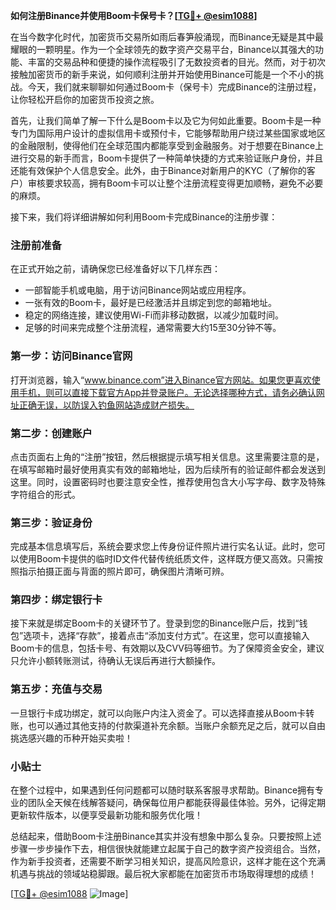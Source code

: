 **如何注册Binance并使用Boom卡保号卡？[[TG💪+ @esim1088](https://t.me/s/esim1088)]**

在当今数字化时代，加密货币交易所如雨后春笋般涌现，而Binance无疑是其中最耀眼的一颗明星。作为一个全球领先的数字资产交易平台，Binance以其强大的功能、丰富的交易品种和便捷的操作流程吸引了无数投资者的目光。然而，对于初次接触加密货币的新手来说，如何顺利注册并开始使用Binance可能是一个不小的挑战。今天，我们就来聊聊如何通过Boom卡（保号卡）完成Binance的注册过程，让你轻松开启你的加密货币投资之旅。

首先，让我们简单了解一下什么是Boom卡以及它为何如此重要。Boom卡是一种专门为国际用户设计的虚拟信用卡或预付卡，它能够帮助用户绕过某些国家或地区的金融限制，使得他们在全球范围内都能享受到金融服务。对于想要在Binance上进行交易的新手而言，Boom卡提供了一种简单快捷的方式来验证账户身份，并且还能有效保护个人信息安全。此外，由于Binance对新用户的KYC（了解你的客户）审核要求较高，拥有Boom卡可以让整个注册流程变得更加顺畅，避免不必要的麻烦。

接下来，我们将详细讲解如何利用Boom卡完成Binance的注册步骤：

### 注册前准备

在正式开始之前，请确保您已经准备好以下几样东西：
- 一部智能手机或电脑，用于访问Binance网站或应用程序。
- 一张有效的Boom卡，最好是已经激活并且绑定到您的邮箱地址。
- 稳定的网络连接，建议使用Wi-Fi而非移动数据，以减少加载时间。
- 足够的时间来完成整个注册流程，通常需要大约15至30分钟不等。

### 第一步：访问Binance官网

打开浏览器，输入“www.binance.com”进入Binance官方网站。如果您更喜欢使用手机，则可以直接下载官方App并登录账户。无论选择哪种方式，请务必确认网址正确无误，以防误入钓鱼网站造成财产损失。

### 第二步：创建账户

点击页面右上角的“注册”按钮，然后根据提示填写相关信息。这里需要注意的是，在填写邮箱时最好使用真实有效的邮箱地址，因为后续所有的验证邮件都会发送到这里。同时，设置密码时也要注意安全性，推荐使用包含大小写字母、数字及特殊字符组合的形式。

### 第三步：验证身份

完成基本信息填写后，系统会要求您上传身份证件照片进行实名认证。此时，您可以使用Boom卡提供的临时ID文件代替传统纸质文件，这样既方便又高效。只需按照指示拍摄正面与背面的照片即可，确保图片清晰可辨。

### 第四步：绑定银行卡

接下来就是绑定Boom卡的关键环节了。登录到您的Binance账户后，找到“钱包”选项卡，选择“存款”，接着点击“添加支付方式”。在这里，您可以直接输入Boom卡的信息，包括卡号、有效期以及CVV码等细节。为了保障资金安全，建议只允许小额转账测试，待确认无误后再进行大额操作。

### 第五步：充值与交易

一旦银行卡成功绑定，就可以向账户内注入资金了。可以选择直接从Boom卡转账，也可以通过其他支持的付款渠道补充余额。当账户余额充足之后，就可以自由挑选感兴趣的币种开始买卖啦！

### 小贴士

在整个过程中，如果遇到任何问题都可以随时联系客服寻求帮助。Binance拥有专业的团队全天候在线解答疑问，确保每位用户都能获得最佳体验。另外，记得定期更新软件版本，以便享受最新功能和服务优化哦！

总结起来，借助Boom卡注册Binance其实并没有想象中那么复杂。只要按照上述步骤一步步操作下去，相信很快就能建立起属于自己的数字资产投资组合。当然，作为新手投资者，还需要不断学习相关知识，提高风险意识，这样才能在这个充满机遇与挑战的领域站稳脚跟。最后祝大家都能在加密货币市场取得理想的成绩！

[[TG💪+ @esim1088](https://t.me/s/esim1088) ![Image](https://i.postimg.cc/4NQfJmqS/Snipaste-2025-05-13-00-14-12.png)]